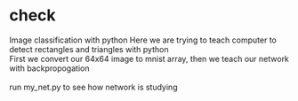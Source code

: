 # check
Image classification with python
Here we are trying to teach computer to detect rectangles and triangles with python
<br>
First we convert our 64x64 image to mnist array, then we teach our network with backpropogation
<br>
<br>
run my_net.py to see how network is studying
